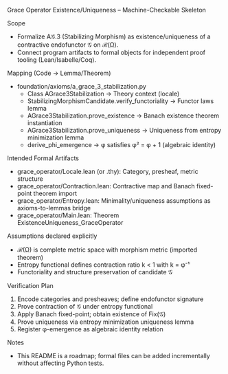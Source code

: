 Grace Operator Existence/Uniqueness – Machine-Checkable Skeleton

Scope
- Formalize A𝒢.3 (Stabilizing Morphism) as existence/uniqueness of a contractive endofunctor 𝒢 on ℛ(Ω).
- Connect program artifacts to formal objects for independent proof tooling (Lean/Isabelle/Coq).

Mapping (Code → Lemma/Theorem)
- foundation/axioms/a_grace_3_stabilization.py
  - Class AGrace3Stabilization → Theory context (locale)
  - StabilizingMorphismCandidate.verify_functoriality → Functor laws lemma
  - AGrace3Stabilization.prove_existence → Banach existence theorem instantiation
  - AGrace3Stabilization.prove_uniqueness → Uniqueness from entropy minimization lemma
  - derive_phi_emergence → φ satisfies φ² = φ + 1 (algebraic identity)

Intended Formal Artifacts
- grace_operator/Locale.lean (or .thy): Category, presheaf, metric structure
- grace_operator/Contraction.lean: Contractive map and Banach fixed-point theorem import
- grace_operator/Entropy.lean: Minimality/uniqueness assumptions as axioms-to-lemmas bridge
- grace_operator/Main.lean: Theorem ExistenceUniqueness_GraceOperator

Assumptions declared explicitly
- ℛ(Ω) is complete metric space with morphism metric (imported theorem)
- Entropy functional defines contraction ratio k < 1 with k = φ⁻¹
- Functoriality and structure preservation of candidate 𝒢

Verification Plan
1) Encode categories and presheaves; define endofunctor signature
2) Prove contraction of 𝒢 under entropy functional
3) Apply Banach fixed-point; obtain existence of Fix(𝒢)
4) Prove uniqueness via entropy minimization uniqueness lemma
5) Register φ-emergence as algebraic identity relation

Notes
- This README is a roadmap; formal files can be added incrementally without affecting Python tests.

